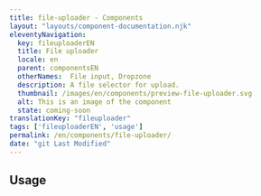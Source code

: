 ```yaml
---
title: file-uploader - Components
layout: "layouts/component-documentation.njk"
eleventyNavigation:
  key: fileuploaderEN
  title: File uploader
  locale: en
  parent: componentsEN
  otherNames:  File input, Dropzone
  description: A file selector for upload.
  thumbnail: /images/en/components/preview-file-uploader.svg
  alt: This is an image of the component
  state: coming-soon
translationKey: "fileuploader"
tags: ['fileuploaderEN', 'usage']
permalink: /en/components/file-uploader/
date: "git Last Modified"
---
```


## Usage